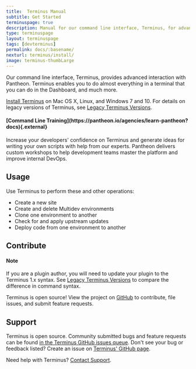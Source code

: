 ```yaml
---
title:  Terminus Manual
subtitle: Get Started
terminuspage: true
description: Manual for our command line interface, Terminus, for advanced interaction with Pantheon.
type: terminuspage
layout: terminuspage
tags: [devterminus]
permalink: docs/:basename/
nexturl: terminus/install/
image: terminus-thumbLarge
---
```


Our command line interface, Terminus, provides advanced interaction with Pantheon. Terminus enables you to do almost everything in a terminal that you can do in the Dashboard, and much more.

<a href="/docs/terminus/install">Install Terminus</a> on Mac OS X, Linux, and Windows 7 and 10. For details on legacy versions of Terminus, see [Legacy Terminus Versions](/docs/terminus/get-started/legacy).

<div class="enablement">
  <h4 class="info" markdown="1">[Command Line Training](https://pantheon.io/agencies/learn-pantheon?docs){.external}</h4>
  <p>Increase your developers' confidence on Terminus and generate ideas for writing your own scripts with help from our experts. Pantheon delivers custom workshops to help development teams master the platform and improve internal DevOps.</p>
</div>

## Usage

Use Terminus to perform these and other operations:  

- Create a new site
- Create and delete Multidev environments
- Clone one environment to another
- Check for and apply upstream updates
- Deploy code from one environment to another

## Contribute

<div class="alert alert-info">
<h4 class="info">Note</h4>
<p>If you are a plugin author, you will need to update your plugin to the Terminus 1.x syntax. See <a href="/docs/terminus/get-started/legacy">Legacy Terminus Versions</a> to compare the difference in command syntax.</p>
</div>

Terminus is open source! View the project on [GitHub](https://github.com/pantheon-systems/terminus) to contribute, file issues, and submit feature requests.

## Support
Terminus is open source. Community submitted bugs and feature requests can be found [in the Terminus GitHub issues queue](https://github.com/pantheon-systems/terminus/issues). Don't see your bug or feedback listed? Create an issue on [Terminus' GitHub page](https://github.com/pantheon-systems/terminus/issues/new).

Need help with Terminus? [Contact Support](https://dashboard.pantheon.io/#support/support/all).
